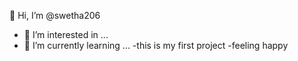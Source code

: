 👋 Hi, I’m @swetha206
- 👀 I’m interested in ...
- 🌱 I’m currently learning ...
-this is my first project
-feeling happy

<!---
swetha206/swetha206 is a ✨ special ✨ repository because its `README.md` (this file) appears on your GitHub profile.
You can click the Preview link to take a look at your changes.
--->
